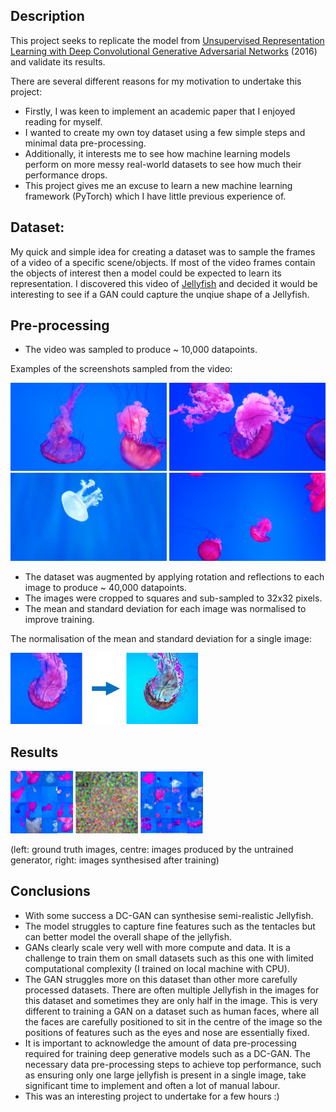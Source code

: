 ## Description

This project seeks to replicate the model from [Unsupervised Representation Learning with Deep Convolutional Generative Adversarial Networks](https://arxiv.org/abs/1511.06434) (2016) and validate its results.

There are several different reasons for my motivation to undertake this project:
- Firstly, I was keen to implement an academic paper that I enjoyed reading for myself.
- I wanted to create my own toy dataset using a few simple steps and minimal data pre-processing.
- Additionally, it interests me to see how machine learning models perform on more messy real-world datasets to see how much their performance drops.
- This project gives me an excuse to learn a new machine learning framework (PyTorch) which I have little previous experience of.


## Dataset:

My quick and simple idea for creating a dataset was to sample the frames of a video of a specific scene/objects. If most of the video frames contain the objects of interest then a model could be expected to learn its representation. I discovered this video of [Jellyfish](https://www.youtube.com/watch?v=SmfbP17xyqQ) and decided it would be interesting to see if a GAN could capture the unqiue shape of a Jellyfish.


## Pre-processing

- The video was sampled to produce ~ 10,000 datapoints.

Examples of the screenshots sampled from the video:

<img src="./readme_images/scene_1.jpg" width="250" caption="a">
<img src="./readme_images/scene_2.jpg" width="250">
<img src="./readme_images/scene_3.jpg" width="250">
<img src="./readme_images/scene_4.jpg" width="250">


- The dataset was augmented by applying rotation and reflections to each image to produce ~ 40,000 datapoints.
- The images were cropped to squares and sub-sampled to 32x32 pixels.
- The mean and standard deviation for each image was normalised to improve training.

The normalisation of the mean and standard deviation for a single image:

<img src="./readme_images/conversion.png" width="300">


## Results

<img src="./readme_images/real_jfish.png" width="100">
<img src="./readme_images/initial_samples.png" width="100">
<img src="./readme_images/gen_jfish.png" width="100">

(left: ground truth images, centre: images produced by the untrained generator, right: images synthesised after training)


## Conclusions

- With some success a DC-GAN can synthesise semi-realistic Jellyfish.
- The model struggles to capture fine features such as the tentacles but can better model the overall shape of the jellyfish.
- GANs clearly scale very well with more compute and data. It is a challenge to train them on small datasets such as this one with limited computational complexity (I trained on local machine with CPU).
- The GAN struggles more on this dataset than other more carefully processed datasets. There are often multiple Jellyfish in the images for this dataset and sometimes they are only half in the image. This is very different to training a GAN on a dataset such as human faces, where all the faces are carefully positioned to sit in the centre of the image so the positions of features such as the eyes and nose are essentially fixed.
- It is important to acknowledge the amount of data pre-processing required for training deep generative models such as a DC-GAN. The necessary data pre-processing steps to achieve top performance, such as ensuring only one large jellyfish is present in a single image, take significant time to implement and often a lot of manual labour.
- This was an interesting project to undertake for a few hours :)